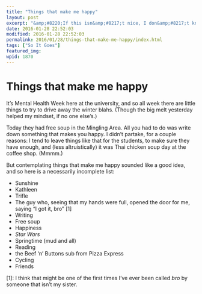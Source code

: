```yaml
---
title: "Things that make me happy"
layout: post
excerpt: "&amp;#8220;If this isn&amp;#8217;t nice, I don&amp;#8217;t know what is.&amp;#8221;"
date: 2016-01-28 22:52:03
modified: 2016-01-28 22:52:03
permalink: 2016/01/28/things-that-make-me-happy/index.html
tags: ["So It Goes"]
featured_img: 
wpid: 1870
---
```


# Things that make me happy

It’s Mental Health Week here at the university, and so all week there are little things to try to drive away the winter blahs. (Though the big melt yesterday helped my mindset, if no one else’s.)

Today they had free soup in the Mingling Area. All you had to do was write down something that makes you happy. I didn’t partake, for a couple reasons: I tend to leave things like that for the students, to make sure they have enough, and (less altruistically) it was Thai chicken soup day at the coffee shop. (Mmmm.)

But contemplating things that make me happy sounded like a good idea, and so here is a necessarily incomplete list:

- Sunshine
- Kathleen
- Trifle
- The guy who, seeing that my hands were full, opened the door for me, saying “I got it, bro” \[1\]
- Writing
- Free soup
- Happiness
- *Star Wars*
- Springtime (mud and all)
- Reading
- the Beef ‘n’ Buttons sub from Pizza Express
- Cycling
- Friends

\[1\]: I think that might be one of the first times I’ve ever been called *bro* by someone that isn’t my sister.